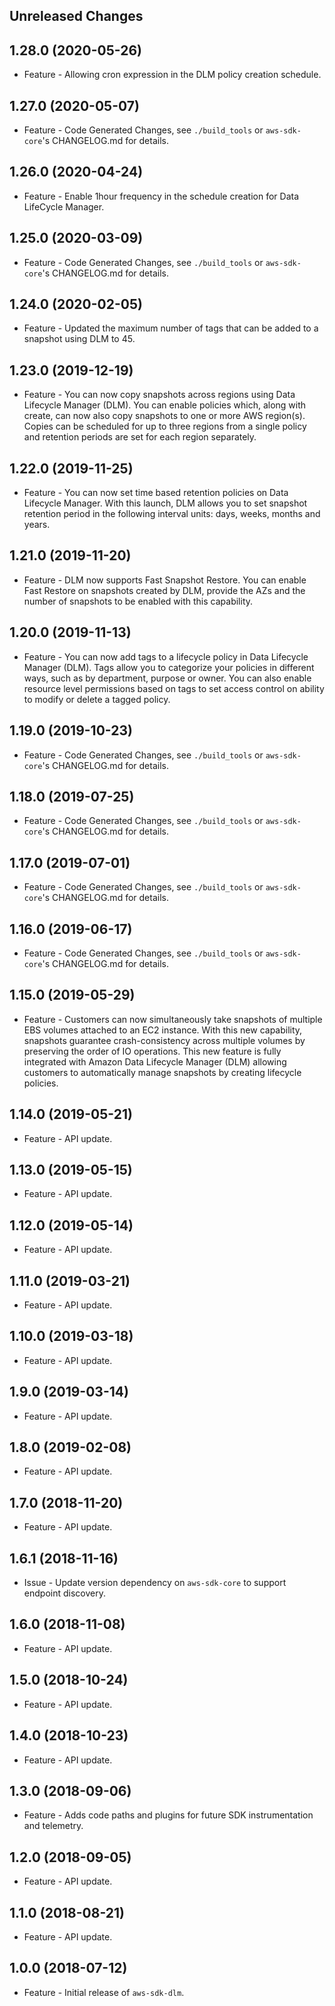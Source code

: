 Unreleased Changes
------------------

1.28.0 (2020-05-26)
------------------

* Feature - Allowing cron expression in the DLM policy creation schedule.

1.27.0 (2020-05-07)
------------------

* Feature - Code Generated Changes, see `./build_tools` or `aws-sdk-core`'s CHANGELOG.md for details.

1.26.0 (2020-04-24)
------------------

* Feature - Enable 1hour frequency in the schedule creation for Data LifeCycle Manager.

1.25.0 (2020-03-09)
------------------

* Feature - Code Generated Changes, see `./build_tools` or `aws-sdk-core`'s CHANGELOG.md for details.

1.24.0 (2020-02-05)
------------------

* Feature - Updated the maximum number of tags that can be added to a snapshot using DLM to 45.

1.23.0 (2019-12-19)
------------------

* Feature - You can now copy snapshots across regions using Data Lifecycle Manager (DLM). You can enable policies which, along with create, can now also copy snapshots to one or more AWS region(s). Copies can be scheduled for up to three regions from a single policy and retention periods are set for each region separately.

1.22.0 (2019-11-25)
------------------

* Feature - You can now set time based retention policies on Data Lifecycle Manager. With this launch, DLM allows you to set snapshot retention period in the following interval units: days, weeks, months and years.

1.21.0 (2019-11-20)
------------------

* Feature - DLM now supports Fast Snapshot Restore. You can enable Fast Restore on snapshots created by DLM, provide the AZs and the number of snapshots to be enabled with this capability.

1.20.0 (2019-11-13)
------------------

* Feature - You can now add tags to a lifecycle policy in Data Lifecycle Manager (DLM). Tags allow you to categorize your policies in different ways, such as by department, purpose or owner. You can also enable resource level permissions based on tags to set access control on ability to modify or delete a tagged policy.

1.19.0 (2019-10-23)
------------------

* Feature - Code Generated Changes, see `./build_tools` or `aws-sdk-core`'s CHANGELOG.md for details.

1.18.0 (2019-07-25)
------------------

* Feature - Code Generated Changes, see `./build_tools` or `aws-sdk-core`'s CHANGELOG.md for details.

1.17.0 (2019-07-01)
------------------

* Feature - Code Generated Changes, see `./build_tools` or `aws-sdk-core`'s CHANGELOG.md for details.

1.16.0 (2019-06-17)
------------------

* Feature - Code Generated Changes, see `./build_tools` or `aws-sdk-core`'s CHANGELOG.md for details.

1.15.0 (2019-05-29)
------------------

* Feature - Customers can now simultaneously take snapshots of multiple EBS volumes attached to an EC2 instance. With this new capability, snapshots guarantee crash-consistency across multiple volumes by preserving the order of IO operations. This new feature is fully integrated with Amazon Data Lifecycle Manager (DLM) allowing customers to automatically manage snapshots by creating lifecycle policies.

1.14.0 (2019-05-21)
------------------

* Feature - API update.

1.13.0 (2019-05-15)
------------------

* Feature - API update.

1.12.0 (2019-05-14)
------------------

* Feature - API update.

1.11.0 (2019-03-21)
------------------

* Feature - API update.

1.10.0 (2019-03-18)
------------------

* Feature - API update.

1.9.0 (2019-03-14)
------------------

* Feature - API update.

1.8.0 (2019-02-08)
------------------

* Feature - API update.

1.7.0 (2018-11-20)
------------------

* Feature - API update.

1.6.1 (2018-11-16)
------------------

* Issue - Update version dependency on `aws-sdk-core` to support endpoint discovery.

1.6.0 (2018-11-08)
------------------

* Feature - API update.

1.5.0 (2018-10-24)
------------------

* Feature - API update.

1.4.0 (2018-10-23)
------------------

* Feature - API update.

1.3.0 (2018-09-06)
------------------

* Feature - Adds code paths and plugins for future SDK instrumentation and telemetry.

1.2.0 (2018-09-05)
------------------

* Feature - API update.

1.1.0 (2018-08-21)
------------------

* Feature - API update.

1.0.0 (2018-07-12)
------------------

* Feature - Initial release of `aws-sdk-dlm`.

